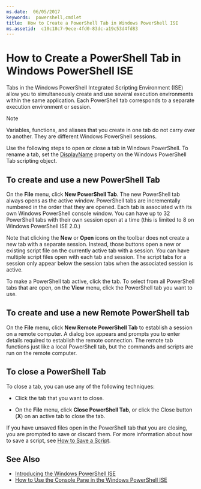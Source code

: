 ```yaml
---
ms.date:  06/05/2017
keywords:  powershell,cmdlet
title:  How to Create a PowerShell Tab in Windows PowerShell ISE
ms.assetid:  c10c18c7-9ece-4fd0-83dc-a19c53d4fd83
---
```

# How to Create a PowerShell Tab in Windows PowerShell ISE

Tabs in the Windows PowerShell Integrated Scripting Environment (ISE)
allow you to simultaneously create and use several execution environments
within the same application.
Each PowerShell tab corresponds to a separate execution environment or
session.

> [!NOTE]
> Variables, functions, and aliases that you create in one tab do not carry over to another. They
> are different Windows PowerShell sessions.

Use the following steps to open or close a tab in Windows PowerShell.
To rename a tab, set the
[DisplayName](object-model/The-PowerShellTab-Object.md#displayname) property on the
Windows PowerShell Tab scripting object.

## To create and use a new PowerShell Tab

On the **File** menu, click **New PowerShell Tab**.
The new PowerShell tab always opens as the active window.
PowerShell tabs are incrementally numbered in the order that they are
opened.
Each tab is associated with its own Windows PowerShell console window.
You can have up to 32 PowerShell tabs with their own session open at a time
(this is limited to 8 on Windows PowerShell ISE 2.0.)

Note that clicking the **New** or **Open** icons on the toolbar does not
create a new tab with a separate session.
Instead, those buttons open a new or existing script file on the currently
active tab with a session.
You can have multiple script files open with each tab and session.
The script tabs for a session only appear below the session tabs when the
associated session is active.

To make a PowerShell tab active, click the tab.
To select from all PowerShell tabs that are open, on the **View** menu,
click the PowerShell tab you want to use.

## To create and use a new Remote PowerShell tab

On the **File** menu, click **New Remote PowerShell Tab** to establish a
session on a remote computer.
A dialog box appears and prompts you to enter details required to establish
the remote connection.
The remote tab functions just like a local PowerShell tab, but the commands
and scripts are run on the remote computer.

## To close a PowerShell Tab

To close a tab, you can use any of the following techniques:

- Click the tab that you want to close.

- On the **File** menu, click **Close PowerShell Tab**, or click  the Close button  (**X**) on an active tab to close the tab.

If you have unsaved files open in the PowerShell tab that you are closing,
you are prompted to save or discard them.
For more information about how to save a script,
see [How to Save a Script](How-to-Write-and-Run-Scripts-in-the-Windows-PowerShell-ISE.md#how-to-save-a-script).

## See Also

- [Introducing the Windows PowerShell ISE](Introducing-the-Windows-PowerShell-ISE.md)
- [How to Use the Console Pane in the Windows PowerShell ISE](How-to-Use-the-Console-Pane-in-the-Windows-PowerShell-ISE.md)